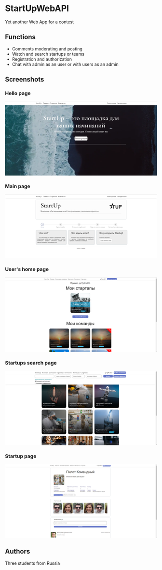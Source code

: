# StartUpWebAPI
Yet another Web App for a contest
## Functions
- Comments moderating and posting
- Watch and search startups or teams
- Registration and authorization
- Chat with admin as an user or with users as an admin
## Screenshots
### Hello page
![Hello page](/Screenshots/HelloPage.png)
### Main page
![Main page](/Screenshots/MainPage.png)
### User's home page
![User's home page](/Screenshots/HomePage.png)
### Startups search page
![Startups search page](/Screenshots/StartupsPage.png)
### Startup page
![Startup page](/Screenshots/StartupPage.png)
## Authors
 Three students from Russia
